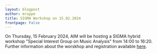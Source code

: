 ```yaml
---
layout: blogpost
author: mruppe
title: SIGMA Workshop on 15.02.2024 
frontpage: False
---
```


On Thursday, 15 February 2024, AIM will be hosting a SIGMA hybrid workshop "Special Interest Group on Music Analysis" from 14:00 to 16:20. Further information about the worskhop and registration available <a href="https://sig-ma.de/2024/1187" target="blank">here</a>. 